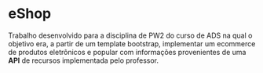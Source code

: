<h1>eShop</h1>

<p>Trabalho desenvolvido para a disciplina de PW2 do curso de ADS na qual o objetivo era, a partir de um template bootstrap, implementar um ecommerce de produtos eletrônicos e popular com informações provenientes de uma <strong>API</strong> de recursos implementada pelo professor.</p>
